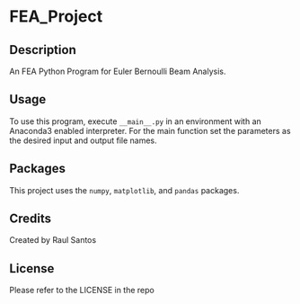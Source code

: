 # FEA_Project

## Description

An FEA Python Program for Euler Bernoulli Beam Analysis.

## Usage 

To use this program, execute `__main__.py` in an environment with an Anaconda3 enabled interpreter. For the main function set the parameters as the desired input and output file names.

## Packages

This project uses the `numpy`, `matplotlib`, and `pandas` packages.

## Credits 

Created by Raul Santos

## License

Please refer to the LICENSE in the repo
